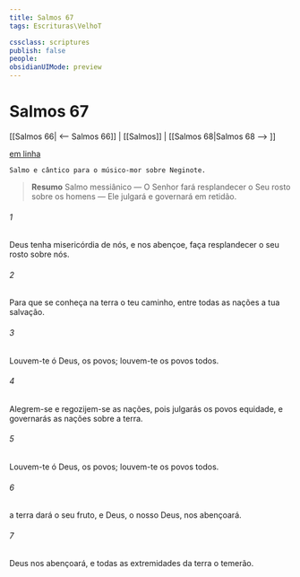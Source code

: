 ```yaml
---
title: Salmos 67
tags: Escrituras\VelhoT

cssclass: scriptures
publish: false
people:
obsidianUIMode: preview
---
```


# Salmos 67
[[Salmos 66| <-- Salmos 66]] | [[Salmos]] | [[Salmos 68|Salmos 68 --> ]]

[em linha](https://churchofjesuschrist.org/study/scriptures/ot/ps/67?lang=por)

```
Salmo e cântico para o músico-mor sobre Neginote.
```

> __Resumo__
Salmo messiânico — O Senhor fará resplandecer o Seu rosto sobre os homens — Ele julgará e governará em retidão.

###### 1 
Deus tenha misericórdia de nós, e nos abençoe,  faça resplandecer o seu rosto sobre nós. 

###### 2 
Para que se conheça na terra o teu caminho,  entre todas as nações a tua salvação.

###### 3 
Louvem-te  ó Deus, os povos; louvem-te os povos todos.

###### 4 
Alegrem-se e regozijem-se as nações, pois julgarás os povos  equidade, e governarás as nações sobre a terra. 

###### 5 
Louvem-te  ó Deus, os povos; louvem-te os povos todos.

###### 6 
 a terra dará o seu fruto, e Deus, o nosso Deus, nos abençoará.

###### 7 
Deus nos abençoará, e todas as extremidades da terra o temerão.

